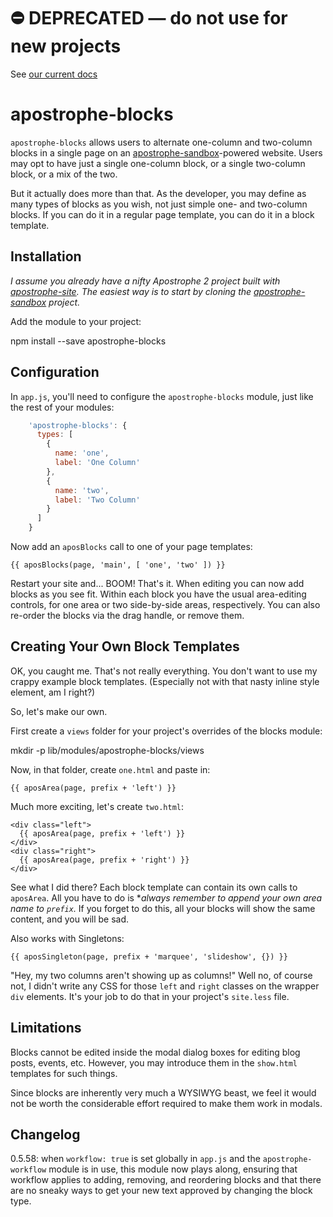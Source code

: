 # ⛔️ **DEPRECATED** — do not use for new projects

See [our current docs](https://docs.apostrophecms.org/)

# apostrophe-blocks

`apostrophe-blocks` allows users to alternate one-column and two-column blocks in a single page on an [apostrophe-sandbox](https://github.com/apostrophe-sandbox)-powered website. Users may opt to have just a single one-column block, or a single two-column block, or a mix of the two.

But it actually does more than that. As the developer, you may define as many types of blocks as you wish, not just simple one- and two-column blocks. If you can do it in a regular page template, you can do it in a block template.

## Installation

*I assume you already have a nifty Apostrophe 2 project built with [apostrophe-site](https://github.com/punkave/apostrophe-site). The easiest way is to start by cloning the [apostrophe-sandbox](https://github.com/apostrophe-sandbox) project.*

Add the module to your project:

npm install --save apostrophe-blocks

## Configuration

In `app.js`, you'll need to configure the `apostrophe-blocks` module, just like the rest of your modules:

```javascript
    'apostrophe-blocks': {
      types: [
        {
          name: 'one',
          label: 'One Column'
        },
        {
          name: 'two',
          label: 'Two Column'
        }
      ]
    }
```

Now add an `aposBlocks` call to one of your page templates:

    {{ aposBlocks(page, 'main', [ 'one', 'two' ]) }}

Restart your site and... BOOM! That's it. When editing you can now add blocks as you see fit. Within each block you have the usual area-editing controls, for one area or two side-by-side areas, respectively. You can also re-order the blocks via the drag handle, or remove them.

## Creating Your Own Block Templates

OK, you caught me. That's not really everything. You don't want to use my crappy example block templates. (Especially not with that nasty inline style element, am I right?)

So, let's make our own.

First create a `views` folder for your project's overrides of the blocks module:

mkdir -p lib/modules/apostrophe-blocks/views

Now, in that folder, create `one.html` and paste in:

```twig
{{ aposArea(page, prefix + 'left') }}
```

Much more exciting, let's create `two.html`:

```twig
<div class="left">
  {{ aposArea(page, prefix + 'left') }}
</div>
<div class="right">
  {{ aposArea(page, prefix + 'right') }}
</div>
```

See what I did there? Each block template can contain its own calls to `aposArea`. All you have to do is **always remember to append your own area name to `prefix`.* If you forget to do this, all your blocks will show the same content, and you will be sad.

Also works with Singletons:

```twig
{{ aposSingleton(page, prefix + 'marquee', 'slideshow', {}) }}
```

"Hey, my two columns aren't showing up as columns!" Well no, of course not, I didn't write any CSS for those `left` and `right` classes on the wrapper `div` elements. It's your job to do that in your project's `site.less` file.

## Limitations

Blocks cannot be edited inside the modal dialog boxes for editing blog posts, events, etc. However, you may introduce them in the `show.html` templates for such things.

Since blocks are inherently very much a WYSIWYG beast, we feel it would not be worth the considerable effort required to make them work in modals.

## Changelog

0.5.58: when `workflow: true` is set globally in `app.js` and the `apostrophe-workflow` module is in use, this module now plays along, ensuring that workflow applies to adding, removing, and reordering blocks and that there are no sneaky ways to get your new text approved by changing the block type.
